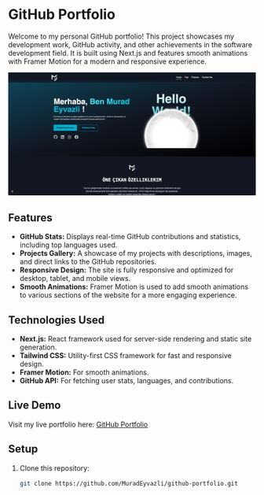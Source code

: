 # GitHub Portfolio

Welcome to my personal GitHub portfolio! This project showcases my development work, GitHub activity, and other achievements in the software development field. It is built using Next.js and features smooth animations with Framer Motion for a modern and responsive experience.

![GitHub Portfolio Image](/public/porfolio.png)  <!-- Add image URL here -->

## Features

- **GitHub Stats:** Displays real-time GitHub contributions and statistics, including top languages used.
- **Projects Gallery:** A showcase of my projects with descriptions, images, and direct links to the GitHub repositories.
- **Responsive Design:** The site is fully responsive and optimized for desktop, tablet, and mobile views.
- **Smooth Animations:** Framer Motion is used to add smooth animations to various sections of the website for a more engaging experience.

## Technologies Used

- **Next.js:** React framework used for server-side rendering and static site generation.
- **Tailwind CSS:** Utility-first CSS framework for fast and responsive design.
- **Framer Motion:** For smooth animations.
- **GitHub API:** For fetching user stats, languages, and contributions.

## Live Demo

Visit my live portfolio here: [GitHub Portfolio](https://portfolio-muradeyvazli.netlify.app)

## Setup

1. Clone this repository:
   ```bash
   git clone https://github.com/MuradEyvazli/github-portfolio.git
